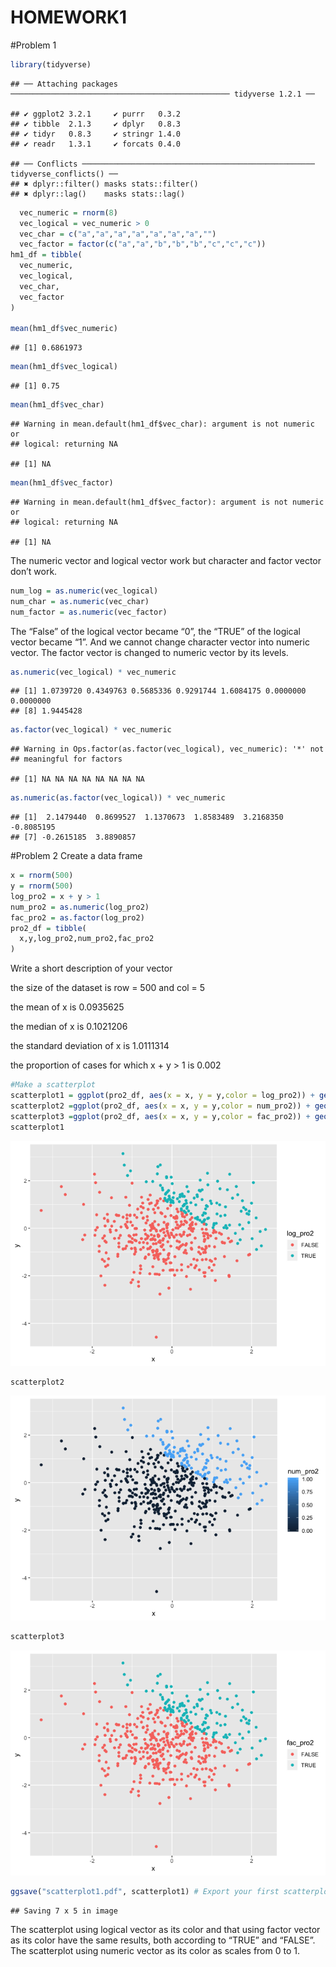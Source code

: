 HOMEWORK1
================

\#Problem
    1

``` r
library(tidyverse)
```

    ## ── Attaching packages ───────────────────────────────────────────────── tidyverse 1.2.1 ──

    ## ✔ ggplot2 3.2.1     ✔ purrr   0.3.2
    ## ✔ tibble  2.1.3     ✔ dplyr   0.8.3
    ## ✔ tidyr   0.8.3     ✔ stringr 1.4.0
    ## ✔ readr   1.3.1     ✔ forcats 0.4.0

    ## ── Conflicts ──────────────────────────────────────────────────── tidyverse_conflicts() ──
    ## ✖ dplyr::filter() masks stats::filter()
    ## ✖ dplyr::lag()    masks stats::lag()

``` r
  vec_numeric = rnorm(8)
  vec_logical = vec_numeric > 0
  vec_char = c("a","a","a","a","a","a","a","")
  vec_factor = factor(c("a","a","b","b","b","c","c","c"))
hm1_df = tibble(
  vec_numeric,
  vec_logical,
  vec_char,
  vec_factor
)

mean(hm1_df$vec_numeric)
```

    ## [1] 0.6861973

``` r
mean(hm1_df$vec_logical)
```

    ## [1] 0.75

``` r
mean(hm1_df$vec_char)
```

    ## Warning in mean.default(hm1_df$vec_char): argument is not numeric or
    ## logical: returning NA

    ## [1] NA

``` r
mean(hm1_df$vec_factor)
```

    ## Warning in mean.default(hm1_df$vec_factor): argument is not numeric or
    ## logical: returning NA

    ## [1] NA

The numeric vector and logical vector work but character and factor
vector don’t work.

``` r
num_log = as.numeric(vec_logical) 
num_char = as.numeric(vec_char) 
num_factor = as.numeric(vec_factor)
```

The “False” of the logical vector became “0”, the “TRUE” of the logical
vector became “1”. And we cannot change character vector into numeric
vector. The factor vector is changed to numeric vector by its
    levels.

``` r
as.numeric(vec_logical) * vec_numeric
```

    ## [1] 1.0739720 0.4349763 0.5685336 0.9291744 1.6084175 0.0000000 0.0000000
    ## [8] 1.9445428

``` r
as.factor(vec_logical) * vec_numeric
```

    ## Warning in Ops.factor(as.factor(vec_logical), vec_numeric): '*' not
    ## meaningful for factors

    ## [1] NA NA NA NA NA NA NA NA

``` r
as.numeric(as.factor(vec_logical)) * vec_numeric
```

    ## [1]  2.1479440  0.8699527  1.1370673  1.8583489  3.2168350 -0.8085195
    ## [7] -0.2615185  3.8890857

\#Problem 2 Create a data frame

``` r
x = rnorm(500)
y = rnorm(500)
log_pro2 = x + y > 1
num_pro2 = as.numeric(log_pro2)
fac_pro2 = as.factor(log_pro2)
pro2_df = tibble(
  x,y,log_pro2,num_pro2,fac_pro2
)
```

Write a short description of your vector

the size of the dataset is row = 500 and col = 5

the mean of x is 0.0935625

the median of x is 0.1021206

the standard deviation of x is 1.0111314

the proportion of cases for which x + y \> 1 is 0.002

``` r
#Make a scatterplot
scatterplot1 = ggplot(pro2_df, aes(x = x, y = y,color = log_pro2)) + geom_point()
scatterplot2 =ggplot(pro2_df, aes(x = x, y = y,color = num_pro2)) + geom_point()
scatterplot3 =ggplot(pro2_df, aes(x = x, y = y,color = fac_pro2)) + geom_point()
scatterplot1
```

![](p8105_hw1_xw2676_files/figure-gfm/unnamed-chunk-5-1.png)<!-- -->

``` r
scatterplot2
```

![](p8105_hw1_xw2676_files/figure-gfm/unnamed-chunk-5-2.png)<!-- -->

``` r
scatterplot3
```

![](p8105_hw1_xw2676_files/figure-gfm/unnamed-chunk-5-3.png)<!-- -->

``` r
ggsave("scatterplot1.pdf", scatterplot1) # Export your first scatterplot to your project directory using ggsave
```

    ## Saving 7 x 5 in image

The scatterplot using logical vector as its color and that using factor
vector as its color have the same results, both according to “TRUE” and
“FALSE”. The scatterplot using numeric vector as its color as scales
from 0 to 1.
